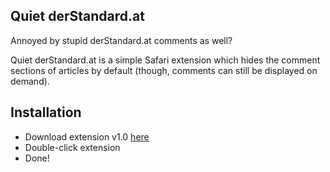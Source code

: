 Quiet derStandard.at
--------------------

Annoyed by stupid derStandard.at comments as well?

Quiet derStandard.at is a simple Safari extension which hides the comment sections of articles by default (though, comments can still be displayed on demand).


Installation
------------

* Download extension v1.0 [here][1]
* Double-click extension
* Done!

[1]: https://github.com/downloads/alexleutgoeb/QuietDerStandardAt/QuietDerStandardAt.safariextz "Download"
